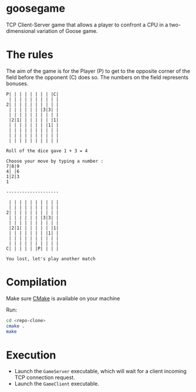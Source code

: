# goosegame

TCP Client-Server game that allows a player to confront a CPU in a two-dimensional variation of Goose game.

# The rules

The aim of the game is for the Player (P) to get to the opposite corner of the field before the opponent (C) does so. The numbers on the field represents bonuses.

```
P| | | | | | | | |C|
 | | | | | | | | | |
2| | | | | | | | | |
 | | | | | | |3|3| |
 | | | | | | | | | |
 |2|1| | | | | | |1|
 | | | | | | | |1| |
 | | | | | | | | | |
 | | | | | | | | | |
 | | | | | | | | | |
 
Roll of the dice gave 1 + 3 = 4

Choose your move by typing a number :
7|8|9
4| |6
1|2|3
1
 
--------------------

 | | | | | | | | | |
 | | | | | | | | | |
2| | | | | | | | | |
 | | | | | | |3|3| |
 | | | | | | | | | |
 |2|1| | | | | | |1|
 | | | | | | | |1| |
 | | | | | | | | | |
 | | | | | | | | | |
C| | | | | |P| | | |

You lost, let's play another match
```

# Compilation

Make sure [CMake](https://cmake.org/download/) is available on your machine

Run:

```sh
cd <repo-clone>
cmake .
make
```
  
# Execution
  
- Launch the `GameServer` executable, which will wait for a client incoming TCP connection request. 
- Launch the `GameClient` executable.
